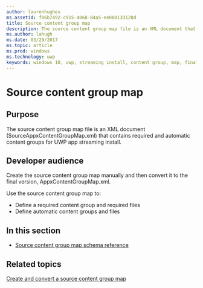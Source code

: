 ```yaml
---
author: laurenhughes
ms.assetid: f06b7492-c915-4068-84a5-ee008133128d
title: Source content group map
description: The source content group map file is an XML document that contains required and automatic content groups for UWP app streaming install.
ms.author: lahugh
ms.date: 03/29/2017
ms.topic: article
ms.prod: windows
ms.technology: uwp
keywords: windows 10, uwp, streaming install, content group, map, final content group, automatic content group
---
```


# Source content group map

## Purpose

The source content group map file is an XML document (SourceAppxContentGroupMap.xml) that contains required and automatic content groups for UWP app streaming install.

## Developer audience

Create the source content group map manually and then convert it to the final version, AppxContentGroupMap.xml.

Use the source content group map to:

-   Define a required content group and required files
-   Define automatic content groups and files

## In this section

-   [Source content group map schema reference](../SourceContentGroupMapSchema/schema-root.md)

## Related topics

[Create and convert a source content group map](https://docs.microsoft.com/windows/uwp/packaging/create-cgm)